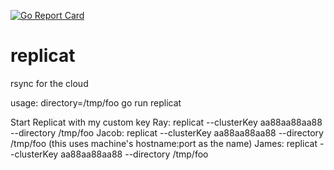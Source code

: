 [![Go Report Card](https://goreportcard.com/badge/github.com/ablox/replicat)](https://goreportcard.com/report/github.com/ablox/replicat)

# replicat
rsync for the cloud

usage:
directory=/tmp/foo go run replicat


Start Replicat with my custom key
Ray:    replicat --clusterKey aa88aa88aa88 --directory /tmp/foo
Jacob:  replicat --clusterKey aa88aa88aa88 --directory /tmp/foo (this uses machine's hostname:port as the name)
James:  replicat --clusterKey aa88aa88aa88 --directory /tmp/foo
